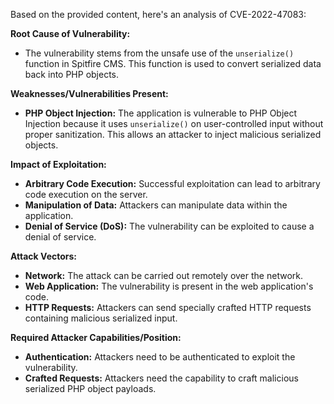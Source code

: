 Based on the provided content, here's an analysis of CVE-2022-47083:

**Root Cause of Vulnerability:**
- The vulnerability stems from the unsafe use of the `unserialize()` function in Spitfire CMS. This function is used to convert serialized data back into PHP objects.

**Weaknesses/Vulnerabilities Present:**
- **PHP Object Injection:** The application is vulnerable to PHP Object Injection because it uses `unserialize()` on user-controlled input without proper sanitization. This allows an attacker to inject malicious serialized objects.

**Impact of Exploitation:**
- **Arbitrary Code Execution:** Successful exploitation can lead to arbitrary code execution on the server.
- **Manipulation of Data:** Attackers can manipulate data within the application.
- **Denial of Service (DoS):** The vulnerability can be exploited to cause a denial of service.

**Attack Vectors:**
- **Network:** The attack can be carried out remotely over the network.
- **Web Application:** The vulnerability is present in the web application's code.
- **HTTP Requests:** Attackers can send specially crafted HTTP requests containing malicious serialized input.

**Required Attacker Capabilities/Position:**
- **Authentication:** Attackers need to be authenticated to exploit the vulnerability.
- **Crafted Requests:** Attackers need the capability to craft malicious serialized PHP object payloads.